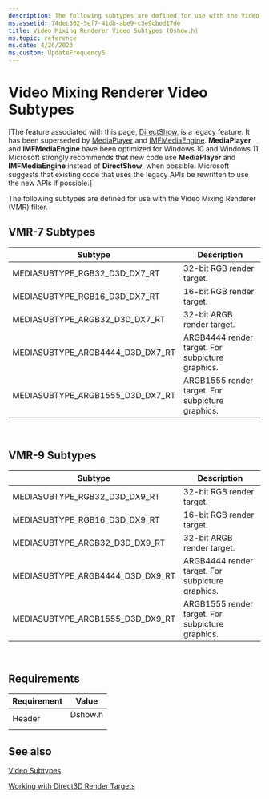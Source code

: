 ```yaml
---
description: The following subtypes are defined for use with the Video Mixing Renderer (VMR) filter.
ms.assetid: 74dec302-5ef7-41db-abe9-c3e9cbed17de
title: Video Mixing Renderer Video Subtypes (Dshow.h)
ms.topic: reference
ms.date: 4/26/2023
ms.custom: UpdateFrequency5
---
```


# Video Mixing Renderer Video Subtypes

\[The feature associated with this page, [DirectShow](/windows/win32/directshow/directshow), is a legacy feature. It has been superseded by [MediaPlayer](/uwp/api/Windows.Media.Playback.MediaPlayer) and [IMFMediaEngine](/windows/win32/api/mfmediaengine/nn-mfmediaengine-imfmediaengine). **MediaPlayer** and **IMFMediaEngine** have been optimized for Windows 10 and Windows 11. Microsoft strongly recommends that new code use **MediaPlayer** and **IMFMediaEngine** instead of **DirectShow**, when possible. Microsoft suggests that existing code that uses the legacy APIs be rewritten to use the new APIs if possible.\]

The following subtypes are defined for use with the Video Mixing Renderer (VMR) filter.

## VMR-7 Subtypes



| Subtype                              | Description                                      |
|--------------------------------------|--------------------------------------------------|
| MEDIASUBTYPE\_RGB32\_D3D\_DX7\_RT    | 32-bit RGB render target.                        |
| MEDIASUBTYPE\_RGB16\_D3D\_DX7\_RT    | 16-bit RGB render target.                        |
| MEDIASUBTYPE\_ARGB32\_D3D\_DX7\_RT   | 32-bit ARGB render target.                       |
| MEDIASUBTYPE\_ARGB4444\_D3D\_DX7\_RT | ARGB4444 render target. For subpicture graphics. |
| MEDIASUBTYPE\_ARGB1555\_D3D\_DX7\_RT | ARGB1555 render target. For subpicture graphics. |



 

## VMR-9 Subtypes



| Subtype                              | Description                                      |
|--------------------------------------|--------------------------------------------------|
| MEDIASUBTYPE\_RGB32\_D3D\_DX9\_RT    | 32-bit RGB render target.                        |
| MEDIASUBTYPE\_RGB16\_D3D\_DX9\_RT    | 16-bit RGB render target.                        |
| MEDIASUBTYPE\_ARGB32\_D3D\_DX9\_RT   | 32-bit ARGB render target.                       |
| MEDIASUBTYPE\_ARGB4444\_D3D\_DX9\_RT | ARGB4444 render target. For subpicture graphics. |
| MEDIASUBTYPE\_ARGB1555\_D3D\_DX9\_RT | ARGB1555 render target. For subpicture graphics. |



 

## Requirements



| Requirement | Value |
|-------------------|------------------------------------------------------------------------------------|
| Header<br/> | <dl> <dt>Dshow.h</dt> </dl> |



## See also

<dl> <dt>

[Video Subtypes](video-subtypes.md)
</dt> <dt>

[Working with Direct3D Render Targets](working-with-direct3d-render-targets.md)
</dt> </dl>

 

 




